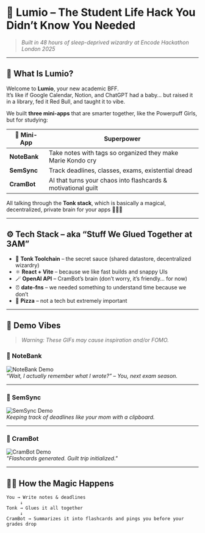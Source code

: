 # 🌙 Lumio – The Student Life Hack You Didn’t Know You Needed

> *Built in 48 hours of sleep-deprived wizardry at Encode Hackathon London 2025*

---

## 🧠 What Is Lumio?

Welcome to **Lumio**, your new academic BFF.  
It’s like if Google Calendar, Notion, and ChatGPT had a baby… but raised it in a library, fed it Red Bull, and taught it to vibe.

We built **three mini-apps** that are smarter together, like the Powerpuff Girls, but for studying:

| 🧩 Mini-App   | Superpower |
|--------------|------------|
| **NoteBank** | Take notes with tags so organized they make Marie Kondo cry |
| **SemSync**  | Track deadlines, classes, exams, existential dread |
| **CramBot**  | AI that turns your chaos into flashcards & motivational guilt |

All talking through the **Tonk stack**, which is basically a magical, decentralized, private brain for your apps 🧙‍♂️✨

---

## ⚙️ Tech Stack – aka “Stuff We Glued Together at 3AM”

- 🧠 **Tonk Toolchain** – the secret sauce (shared datastore, decentralized wizardry)
- ⚛️ **React + Vite** – because we like fast builds and snappy UIs
- 🪄 **OpenAI API** – CramBot’s brain (don’t worry, it’s friendly… for now)
- ⏰ **date-fns** – we needed something to understand time because we don’t
- 🍕 **Pizza** – not a tech but extremely important

---

## 🎥 Demo Vibes

> *Warning: These GIFs may cause inspiration and/or FOMO.*

### 📝 NoteBank  
![NoteBank Demo](./screenshots/notebank.gif)  
_“Wait, I actually remember what I wrote?” – You, next exam season._

---

### 📅 SemSync  
![SemSync Demo](./screenshots/semsync.gif)  
_Keeping track of deadlines like your mom with a clipboard._

---

### 🤖 CramBot  
![CramBot Demo](./screenshots/crambot.gif)  
_"Flashcards generated. Guilt trip initialized."_  

---

## 🕵️‍♀️ How the Magic Happens

```text
You → Write notes & deadlines
     ↓
Tonk → Glues it all together
     ↓
CramBot → Summarizes it into flashcards and pings you before your grades drop
